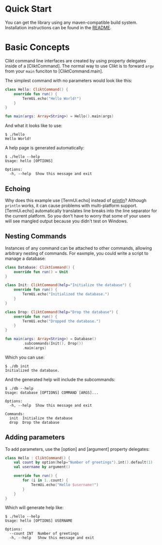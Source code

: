 # Quick Start

You can get the library using any maven-compatible build system.
Installation instructions can be found in the [README](/README.md).

<!-- TODO: talk about app plugin
 https://docs.gradle.org/current/userguide/application_plugin.html  -->

# Basic Concepts

Clikt command line interfaces are created by using property delegates
inside of a [CliktCommand]<!-- TODO -->. The normal way to use Clikt is to forward
`argv` from your `main` funciton to [CliktCommand.main]<!-- TODO -->.

The simplest command with no parameters would look like this:

```kotlin
class Hello: CliktCommand() {
    override fun run() {
        TermUi.echo("Hello World!")
    }
}

fun main(args: Array<String>) = Hello().main(args)
```

And what it looks like to use:

```
$ ./hello
Hello World!
```

A help page is generated automatically:

```
$ ./hello --help
Usage: hello [OPTIONS]

Options:
  -h, --help  Show this message and exit
```

## Echoing

Why does this example use [TermUi.echo]<!-- TODO --> instead of
[println](https://kotlinlang.org/api/latest/jvm/stdlib/kotlin.io/println.html)?
Although `println` works, it can cause problems with multi-platform
support. [TermUi.echo]<!-- TODO --> automatically translates line breaks into the
line separator for the current platform. So you don't have to worry
that some of your users will see mangled output because you didn't test
on Windows.

## Nesting Commands

Instances of any command can be attached to other commands, allowing
arbitrary nesting of commands. For eaxmple, you could write a script to
manage a database:

```kotlin
class Database: CliktCommand() {
    override fun run() = Unit
}

class Init: CliktCommand(help="Initialize the database") {
    override fun run() {
        TermUi.echo("Initialized the database.")
    }
}

class Drop: CliktCommand(help="Drop the database") {
    override fun run() {
        TermUi.echo("Dropped the database.")
    }
}

fun main(args: Array<String>) = Database()
        .subcommands(Init(), Drop())
        .main(args)
```

Which you can use:

```
$ ./db init
Initialized the database.
```

And the generated help will include the subcommands:

```
$ ./db --help
Usage: database [OPTIONS] COMMAND [ARGS]...

Options:
  -h, --help  Show this message and exit

Commands:
  init  Initialize the database
  drop  Drop the database
```


## Adding parameters

To add parameters, use the [option] <!-- TODO --> and [argument] <!--
TODO --> property delegates:

```kotlin
class Hello : CliktCommand() {
    val count by option(help="Number of greetings").int().default(1)
    val username by argument()

    override fun run() {
        for (i in 1..count) {
            TermUi.echo("Hello $username!")
        }
    }
}
```

Which will generate help like:

```
$ ./hello --help
Usage: hello [OPTIONS] USERNAME

Options:
  --count INT  Number of greetings
  -h, --help   Show this message and exit
```
